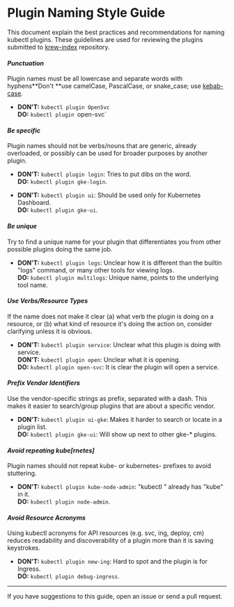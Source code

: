 # Plugin Naming Style Guide

This document explain the best practices and recommendations for naming kubectl
plugins. These guidelines are used for reviewing the plugins submitted to 
[krew-index](https://github.com/GoogleContainerTools/krew-index) repository.

#### _Punctuation_

Plugin names must be all lowercase and separate words with hyphens**Don't **use
camelCase, PascalCase, or snake_case; use
[kebab-case](http://wiki.c2.com/?KebabCase).

- **DON'T:** `kubectl plugin OpenSvc`<br/>
  **DO:** `kubectl plugin `open-svc`

#### _Be specific_

Plugin names should not be verbs/nouns that are generic, already overloaded, or
possibly can be used for broader purposes by another plugin.

- **DON'T:** `kubectl plugin login`: Tries to put dibs on the word.<br/>
  **DO:** `kubectl plugin gke-login`.

- **DON'T:** `kubectl plugin ui`: Should be used only for Kubernetes
  Dashboard.<br/>
  **DO:** `kubectl plugin gke-ui`.

#### _Be unique_

Try to find a unique name for your plugin that differentiates you from other
possible plugins doing the same job.

- **DON'T:** `kubectl plugin logs`: Unclear how it is different than the builtin
  "logs" command, or many other tools for viewing logs.<br/>
  **DO:** `kubectl plugin multilogs`:  Unique name, points to the underlying
  tool name.

#### _Use Verbs/Resource Types_

If the name does not make it clear (a) what verb the plugin is doing on a
resource, or (b) what kind of resource it's doing the action on, consider
clarifying unless it is obvious.

- **DON'T:** `kubectl plugin service`: Unclear what this plugin is doing with
  service.<br/>
  **DON'T:** `kubectl plugin open`: Unclear what it is opening.<br/>
  **DO:** `kubectl plugin open-svc`: It is clear the plugin will open a service.

#### _Prefix Vendor Identifiers_

Use the vendor-specific strings as prefix, separated with a dash. This makes it
easier to search/group plugins that are about a specific vendor.

- **DON'T:** `kubectl plugin ui-gke`: Makes it harder to search or locate in a
  plugin list.<br/>
  **DO:** `kubectl plugin gke-ui`: Will show up next to other gke-* plugins.

#### _Avoid repeating kube[rnetes]_

Plugin names should not repeat kube- or kubernetes- prefixes to avoid
stuttering.

- **DON'T:** `kubectl plugin kube-node-admin`: "kubectl " already has "kube" in
  it.<br/>
  **DO:** `kubectl plugin node-admin`.

#### _Avoid Resource Acronyms_

Using kubectl acronyms for API resources (e.g. svc, ing, deploy, cm) reduces
readability and discoverability of a plugin more than it is saving keystrokes.

- **DON'T:** `kubectl plugin new-ing`: Hard to spot and the plugin is for
  Ingress.<br/>
  **DO:** `kubectl plugin debug-ingress`.

-----

If you have suggestions to this guide, open an issue or send a pull request.
